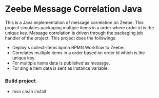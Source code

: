 # Zeebe Message Correlation Java
This is a Java implementation of message correlation on Zeebe. This project simulates packaging multiple items in a order where order id is the unique key. Message correlation is driven through the packaging job handler of the project. This project does the followings:
* Deploy's collect-items.bpmn BPMN Workflow to Zeebe. 
* Correlates multiple items in a order based on order id which is the unique key.
* For multiple items data is published as message.
* For single item data is sent as instance variable.

### Build project
* mvn clean install
